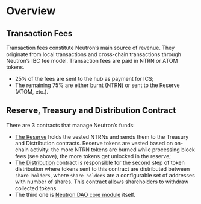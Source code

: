 # Overview

## Transaction Fees

Transaction fees constitute Neutron’s main source of revenue. They originate from local transactions and cross-chain
transactions through Neutron’s IBC fee model. Transaction fees are paid in NTRN or ATOM tokens.

- 25% of the fees are sent to the hub as payment for ICS;
- The remaining 75% are either burnt (NTRN) or sent to the Reserve (ATOM, etc.).

## Reserve, Treasury and Distribution Contract

There are 3 contracts that manage Neutron’s funds:

- [The Reserve](reserve/overview) holds the vested NTRNs and sends them to the Treasury and Distribution contracts. Reserve tokens are
  vested based on on-chain activity: the more NTRN tokens are burned while processing block fees (see above), the more
  tokens get unlocked in the reserve;
- [The Distribution](distribution/overview) contract is responsible for the second step of token distribution where tokens sent to this
  contract are distributed between `share holders`, where `share holders` are a configurable set of addresses with
  number of shares. This contract allows shareholders to withdraw collected tokens.
- The third one is [Neutron DAO core module](../dao/overview) itself.